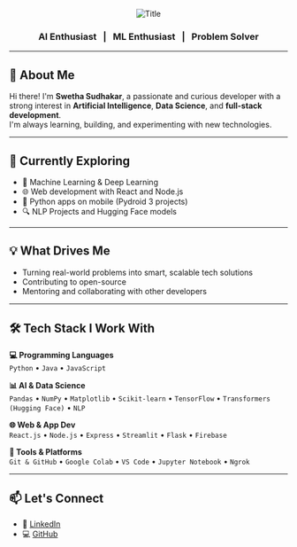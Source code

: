 <!-- 🌸 Lilac Banner -->
<p align="center">
  <img src="https://readme-typing-svg.demolab.com?font=Fira+Code&size=25&duration=3000&pause=1000&color=FFFFFF&center=true&vCenter=true&multiline=false&width=600&lines=Swetha+Sudhakar" alt="Title" />
</p>

<!-- ✨ Tagline (below name) -->
<h3 align="center">
  AI Enthusiast &nbsp; | &nbsp; ML Enthusiast &nbsp; | &nbsp; Problem Solver 
</h3>

---

## 👋 About Me

Hi there! I'm **Swetha Sudhakar**, a passionate and curious developer with a strong interest in **Artificial Intelligence**, **Data Science**, and **full-stack development**.  
I'm always learning, building, and experimenting with new technologies.

---

## 🚀 Currently Exploring

- 🤖 Machine Learning & Deep Learning  
- 🌐 Web development with React and Node.js  
- 📱 Python apps on mobile (Pydroid 3 projects)  
- 🔍 NLP Projects and Hugging Face models  

---

## 💡 What Drives Me

- Turning real-world problems into smart, scalable tech solutions  
- Contributing to open-source  
- Mentoring and collaborating with other developers  

---

## 🛠️ Tech Stack I Work With

**💻 Programming Languages**  
`Python` • `Java` •  `JavaScript`

**📊 AI & Data Science**  
`Pandas` • `NumPy` • `Matplotlib` • `Scikit-learn` • `TensorFlow` • `Transformers (Hugging Face)` • `NLP` 

**🌐 Web & App Dev**  
`React.js` • `Node.js` • `Express` • `Streamlit` • `Flask` •  `Firebase` 

**🔧 Tools & Platforms**  
`Git & GitHub` • `Google Colab` • `VS Code` • `Jupyter Notebook` • `Ngrok`

---

## 📫 Let's Connect

- 🔗 [LinkedIn](www.linkedin.com/in/swethaa-sudhakar)  
- 💻 [GitHub](https://github.com/Swethaa-02)
